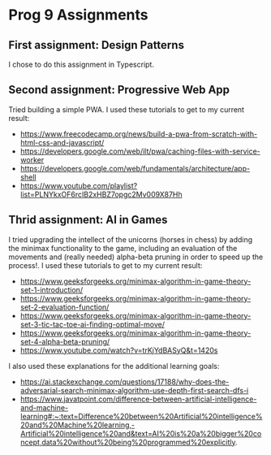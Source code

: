 # Prog 9 Assignments

## First assignment: Design Patterns
I chose to do this assignment in Typescript. 

## Second assignment: Progressive Web App
Tried building a simple PWA.
I used these tutorials to get to my current result:
- https://www.freecodecamp.org/news/build-a-pwa-from-scratch-with-html-css-and-javascript/
- https://developers.google.com/web/ilt/pwa/caching-files-with-service-worker
- https://developers.google.com/web/fundamentals/architecture/app-shell
- https://www.youtube.com/playlist?list=PLNYkxOF6rcIB2xHBZ7opgc2Mv009X87Hh

## Thrid assignment: AI in Games
I tried upgrading the intellect of the unicorns (horses in chess) by adding the minimax functionality to the game, including an evaluation of the movements and (really needed) alpha-beta pruning in order to speed up the process!.
I used these tutorials to get to my current result:
- https://www.geeksforgeeks.org/minimax-algorithm-in-game-theory-set-1-introduction/
- https://www.geeksforgeeks.org/minimax-algorithm-in-game-theory-set-2-evaluation-function/
- https://www.geeksforgeeks.org/minimax-algorithm-in-game-theory-set-3-tic-tac-toe-ai-finding-optimal-move/
- https://www.geeksforgeeks.org/minimax-algorithm-in-game-theory-set-4-alpha-beta-pruning/
- https://www.youtube.com/watch?v=trKjYdBASyQ&t=1420s

I also used these explanations for the additional learning goals:
- https://ai.stackexchange.com/questions/17188/why-does-the-adversarial-search-minimax-algorithm-use-depth-first-search-dfs-i
- https://www.javatpoint.com/difference-between-artificial-intelligence-and-machine-learning#:~:text=Difference%20between%20Artificial%20intelligence%20and%20Machine%20learning,-Artificial%20intelligence%20and&text=AI%20is%20a%20bigger%20concept,data%20without%20being%20programmed%20explicitly. 